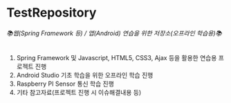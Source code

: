 # TestRepository
###### :books:웹(Spring Framework 등) / 앱(Android) 연습을 위한 저장소(오프라인 학습용):books:


1. Spring Framework 및 Javascript, HTML5, CSS3, Ajax 등을 활용한 연습용 프로젝트 진행
2. Android Studio 기초 학습을 위한 오프라인 학습 진행
3. Raspberry PI Sensor 통신 학습 진행
4. 기타 참고자료(프로젝트 진행 시 이슈해결내용 등)
